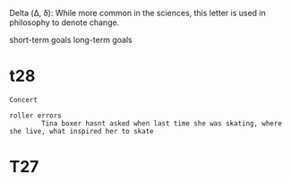 Delta (Δ, δ): While more common in the sciences, this letter is used in philosophy to denote change.


short-term goals
long-term goals

# t28
    
    Concert 
     
    roller errors
            Tina boxer hasnt asked when last time she was skating, where she live, what inspired her to skate
# T27 
